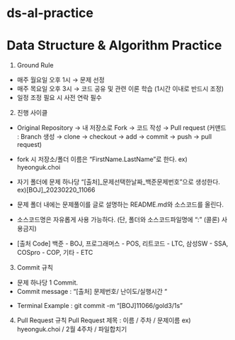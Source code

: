 # ds-al-practice
# Data Structure & Algorithm Practice

1) Ground Rule

- 매주 월요일 오후 1시 → 문제 선정
- 매주 목요일 오후 3시 → 코드 공유 및 관련 이론 학습 (1시간 이내로 반드시 조정)
- 일정 조정 필요 시 사전 연락 필수

2) 진행 사이클

- Original Repository → 내 저장소로 Fork → 코드 작성 → Pull request
(커맨드 : Branch 생성 → clone → checkout → add → commit → push → pull request)
- fork 시 저장소/폴더 이름은 “FirstName.LastName”로 한다. ex) hyeonguk.choi

- 자기 폴더에 문제 하나당 “[출처]_문제선택한날짜_백준문제번호”으로 생성한다. 
ex)[BOJ]_20230220_11066

- 문제 폴더 내에는 문제풀이를 글로 설명하는 README.md와 소스코드를 올린다.

- 소스코드명은 자유롭게 사용 가능하다. (단, 폴더와 소스코드파일명에 “:” (콜론) 사용금지)

- [출처 Code]
백준 - BOJ, 
프로그래머스 - POS, 
리트코드 - LTC, 
삼성SW - SSA, 
COSpro - COP, 
기타 - ETC

3) Commit 규칙
- 문제 하나당 1 Commit.
- Commit message : “[출처] 문제번호/ 난이도/실행시간 “
* Terminal Example : git commit -m “[BOJ]11066/gold3/1s”

4) Pull Request 규칙
Pull Request 제목 : 이름 / 주차 / 문제이름
ex) hyeonguk.choi / 2월 4주차 / 파일합치기

